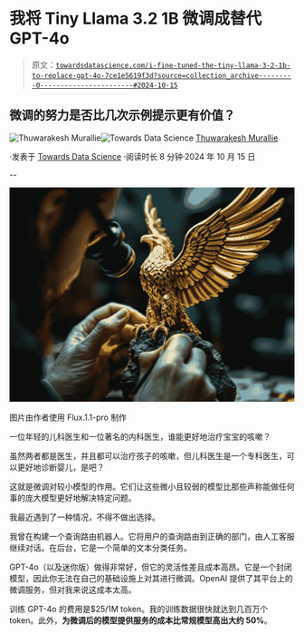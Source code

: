 # 我将 Tiny Llama 3.2 1B 微调成替代 GPT-4o

> 原文：[`towardsdatascience.com/i-fine-tuned-the-tiny-llama-3-2-1b-to-replace-gpt-4o-7ce1e5619f3d?source=collection_archive---------0-----------------------#2024-10-15`](https://towardsdatascience.com/i-fine-tuned-the-tiny-llama-3-2-1b-to-replace-gpt-4o-7ce1e5619f3d?source=collection_archive---------0-----------------------#2024-10-15)

## 微调的努力是否比几次示例提示更有价值？

[](https://thuwarakesh.medium.com/?source=post_page---byline--7ce1e5619f3d--------------------------------)![Thuwarakesh Murallie](https://thuwarakesh.medium.com/?source=post_page---byline--7ce1e5619f3d--------------------------------)[](https://towardsdatascience.com/?source=post_page---byline--7ce1e5619f3d--------------------------------)![Towards Data Science](https://towardsdatascience.com/?source=post_page---byline--7ce1e5619f3d--------------------------------) [Thuwarakesh Murallie](https://thuwarakesh.medium.com/?source=post_page---byline--7ce1e5619f3d--------------------------------)

·发表于 [Towards Data Science](https://towardsdatascience.com/?source=post_page---byline--7ce1e5619f3d--------------------------------) ·阅读时长 8 分钟·2024 年 10 月 15 日

--

![](img/aebbd921b0305baa1fc782b987d9532a.png)

图片由作者使用 Flux.1.1-pro 制作

一位年轻的儿科医生和一位著名的内科医生，谁能更好地治疗宝宝的咳嗽？

虽然两者都是医生，并且都可以治疗孩子的咳嗽，但儿科医生是一个专科医生，可以更好地诊断婴儿，是吧？

这就是微调对较小模型的作用。它们让这些微小且较弱的模型比那些声称能做任何事的庞大模型更好地解决特定问题。

我最近遇到了一种情况，不得不做出选择。

我曾在构建一个查询路由机器人。它将用户的查询路由到正确的部门，由人工客服继续对话。在后台，它是一个简单的文本分类任务。

GPT-4o（以及迷你版）做得非常好，但它的灵活性差且成本高昂。它是一个封闭模型，因此你无法在自己的基础设施上对其进行微调。OpenAI 提供了其平台上的微调服务，但对我来说这成本太高。

训练 GPT-4o 的费用是$25/1M token。我的训练数据很快就达到几百万个 token。此外，**为微调后的模型提供服务的成本比常规模型高出大约 50%**。
